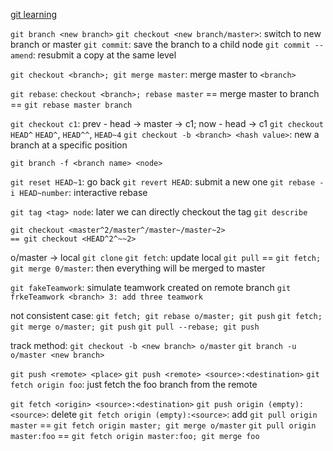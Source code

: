 [git learning](https://github.com/pcottle/learnGitBranching)

```git branch <new branch>```
```git checkout <new branch/master>```: switch to new branch or master
```git commit```: save the branch to a child node
```git commit --amend```: resubmit a copy at the same level  


```git checkout <branch>; git merge master```: merge master to ```<branch>```


```git rebase```: ```checkout <branch>; rebase master``` == merge master to branch
== ```git rebase master branch```

```git checkout c1```: prev - head -> master -> c1; now - head -> c1
```git checkout HEAD^```
```HEAD^```, ```HEAD^^```, ```HEAD~4```
```git checkout -b <branch> <hash value>```: new a branch at a specific position

```git branch -f <branch name> <node>```

```git reset HEAD~1```: go back
```git revert HEAD```: submit a new one
```git rebase -i HEAD~number```: interactive rebase

```git tag <tag> node```: later we can directly checkout the tag
```git describe```

```
git checkout <master^2/master^/master~/master~2>
== git checkout <HEAD^2^~~2>
```

o/master -> local
```git clone```
```git fetch```: update local
```git pull``` == ```git fetch; git merge 0/master```: then everything will be merged to master

```git fakeTeamwork```: simulate teamwork created on remote branch
```git frkeTeamwork <branch> 3: add three teamwork```

not consistent case:
```git fetch; git rebase o/master; git push```
```git fetch; git merge o/master; git push```
```git pull --rebase; git push```


track method:
```git checkout -b <new branch> o/master```
```git branch -u o/master <new branch>```


```git push <remote> <place>```
```git push <remote> <source>:<destination>```
```git fetch origin foo```: just fetch the foo branch from the remote

```git fetch <origin> <source>:<destination>```
```git push origin (empty):<source>```: delete
```git fetch origin (empty):<source>```: add
```git pull origin master``` == ```git fetch origin master; git merge o/master```
```git pull origin master:foo``` == ```git fetch origin master:foo; git merge foo```

